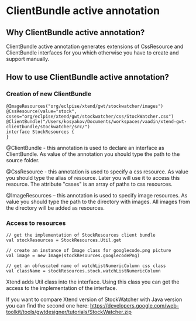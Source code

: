 ClientBundle active annotation 
==============================

Why ClientBundle active annotation?
-----------------------------------
ClientBundle active annotation generates extensions of CssResource and ClientBundle interfaces for you which otherwise you have to create and support manually.

How to use ClientBundle active annotation?
------------------------------------------

### Creation of new ClientBundle
```
@ImageResources("org/eclpise/xtend/gwt/stockwatcher/images")
@CssResource(value="stock", csses="org/eclpise/xtend/gwt/stockwatcher/css/StockWatcher.css")
@ClientBundle("/Users/kosyakov/Documents/workspaces/vaadin/xtend-gwt-clientbundle/stockwatcher/src/")
interface StockResources {
}
```
@ClientBundle - this annotation is used to declare an interface as ClientBundle. 
As value of the annotation you should type the path to the source folder.

@CssResource - this annotation is used to specify a css resource. 
As value you should type the alias of resource. Later you will use it to access this resource.
The attribute "csses" is an array of paths to css resources.

@ImageResources – this annotation is used to specify image resources.
As value you should type the path to the directory with images. All images from the directory will be added as resources.

### Access to resources
```
// get the implementation of StockResources client bundle
val stockResources = StockResources.Util.get

// create an instance of Image class for googlecode.png picture
val image = new Image(stockResources.googlecodePng) 

// get an obfuscated name of watchListNumericColumn css class
val className = stockResources.stock.watchListNumericColumn 
```
Xtend adds Util class into the interface. Using this class you can get the access to the implementation of the interface.

If you want to compare Xtend version of StockWatcher with Java version you can find the second one here:
https://developers.google.com/web-toolkit/tools/gwtdesigner/tutorials/StockWatcher.zip



